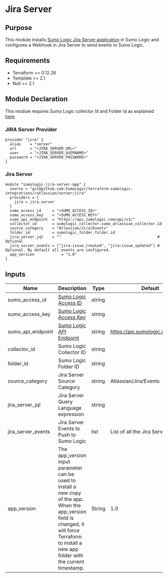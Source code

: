 # Jira Server

## Purpose

This module installs [Sumo Logic Jira Server application](https://help.sumologic.com/07Sumo-Logic-Apps/08App_Development/Jira_Server) in Sumo Logic and configures a Webhook in Jira Server to send events to Sumo Logic.

## Requirements

* Terraform >= 0.12.26
* Template >= 2.1
* Null >= 2.1

## Module Declaration

This module requires Sumo Logic collector Id and Folder id as explained [here](https://github.com/SumoLogic/terraform-sumologic-integrations#prerequisites-for-using-modules).

### JIRA Server Provider
```shell
provider "jira" {
  alias    = "server"
  url      = "<JIRA_SERVER_URL>"
  user     = "<JIRA_SERVER_USERNAME>"
  password = "<JIRA_SERVER_PASSWORD>"
}
```

### Jira Server
```shell
module "sumologic-jira-server-app" {
  source = "git@github.com:SumoLogic/terraform-sumologic-integrations//atlassian/server/jira"
  providers = {
    jira = jira.server
  }
  sumo_access_id     = "<SUMO_ACCESS_ID>"
  sumo_access_key    = "<SUMO_ACCESS_KEY>"
  sumo_api_endpoint  = "https://api.sumologic.com/api/v1/"
  collector_id       = sumologic_collector.sumo_atlassian_collector.id
  source_category    = "Atlassian/Jira/Events"
  folder_id          = sumologic_folder.folder.id
  jira_server_jql    = ""                                           # Optional
  jira_server_events = ["jira:issue_created", "jira:issue_updated"] # Optional. By default all events are configured.
  app_version            = "1.0"
}
```

## Inputs

| Name | Description | Type | Default | Required |
|------|-------------|------|---------|:-----:|
|sumo_access_id|[Sumo Logic Access ID](https://help.sumologic.com/Manage/Security/Access-Keys)|string||yes
|sumo_access_key|[Sumo Logic Access Key](https://help.sumologic.com/Manage/Security/Access-Keys)|string||yes
|sumo_api_endpoint|[Sumo Logic API Endpoint](https://help.sumologic.com/APIs/General-API-Information/Sumo-Logic-Endpoints-and-Firewall-Security)|string|https://api.sumologic.com/api/v1/|yes
|collector_id|Sumo Logic Collector ID|string||yes
|folder_id|Sumo Logic Folder ID|string||yes
|source_category|Jira Server Source Category|string|Atlassian/Jira/Events|yes
|jira_server_jql|Jira Server Query Language expression|string||no
|jira_server_events|Jira Server Events to Push to Sumo Logic|list|List of all the Jira Server Events|yes
|app_version|The app_version input parameter can be used to install a new copy of the app. When the app_version field is changed, it will force Terraform to install a new app folder with the current timestamp.|String|1.0|no
